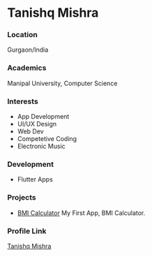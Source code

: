 # Tanishq Mishra

### Location

Gurgaon/India

### Academics

Manipal University, Computer Science

### Interests

- App Development
- UI/UX Design
- Web Dev
- Competetive Coding
- Electronic Music

### Development

- Flutter Apps

### Projects

- [BMI Calculator](https://github.com/tanishq-mishra/BMI-cal) My First App, BMI Calculator.

### Profile Link

[Tanishq Mishra](https://github.com/tanishq-mishra)